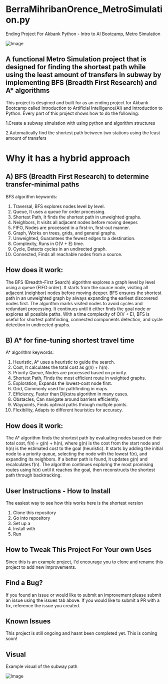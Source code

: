 # BerraMihribanOrence_MetroSimulation.py
 Ending Project For Akbank Python - Intro to AI Bootcamp, Metro Simulation

![Image](https://github.com/user-attachments/assets/667f5d9b-1bb5-4162-9095-86a705bcbdc1)

## A functional Metro Simulation project that is designed for finding the shortest path while using the least amount of transfers in subway by implementing BFS (Breadth First Research) and A* algorithms


This project is desgined and built for as an ending project for Akbank Bootcamp called Introduction to Artificial Intelligence(AI) and Introduction to Python. Every part of this project shows how to do the following:

1.Create a subway simulation with using python and algorithm structures

2.Automatically find the shortest path between two stations using the least amount of transfers


# Why it has a hybrid approach

## A) BFS (Breadth First Research) to determine transfer-minimal paths

BFS algorithm keywords:

1. Traversal, BFS explores nodes level by level.
2. Queue, It uses a queue for order processing.
3. Shortest Path, It finds the shortest path in unweighted graphs.
4. Neighbors, It visits all adjacent nodes before moving deeper.
5. FIFO, Nodes are processed in a first-in, first-out manner.
6. Graph, Works on trees, grids, and general graphs.
7. Unweighted, Guarantees the fewest edges to a destination.
8. Complexity, Runs in O(V + E) time.
9. Cycle, Detects cycles in an undirected graph.
10. Connected, Finds all reachable nodes from a source.

## How does it work:

The BFS (Breadth-First Search) algorithm explores a graph level by level using a queue (FIFO order). It starts from the source node, visiting all adjacent (neighbor) nodes before moving deeper. BFS ensures the shortest path in an unweighted graph by always expanding the earliest discovered nodes first. The algorithm marks visited nodes to avoid cycles and redundant processing. It continues until it either finds the goal node or explores all possible paths. With a time complexity of O(V + E), BFS is useful for shortest pathfinding, connected components detection, and cycle detection in undirected graphs.

## B) A* for fine-tuning shortest travel time

A* algorithm keywords:

1. Heuristic, A* uses a heuristic to guide the search.
2. Cost, It calculates the total cost as g(n) + h(n).
3. Priority Queue, Nodes are processed based on priority.
4. Shortest Path, Finds the most efficient route in weighted graphs.
5. Exploration, Expands the lowest-cost node first.
6. Grid, Commonly used for pathfinding in maps.
7. Efficiency, Faster than Dijkstra algorithm in many cases.
8. Obstacles, Can navigate around barriers efficiently.
9. Waypoints, Finds optimal paths through multiple points.
10. Flexibility, Adapts to different heuristics for accuracy.

## How does it work:

The A* algorithm finds the shortest path by evaluating nodes based on their total cost, f(n) = g(n) + h(n), where g(n) is the cost from the start node and h(n) is the estimated cost to the goal (heuristic). It starts by adding the initial node to a priority queue, selecting the node with the lowest f(n), and expanding its neighbors. If a better path is found, it updates g(n) and recalculates f(n). The algorithm continues exploring the most promising routes using h(n) until it reaches the goal, then reconstructs the shortest path through backtracking.


## User Instructions - How to Install

The easiest way to see how this works here is the shortest version

1. Clone this repository
2. Go into repository
3. Set up a 
4. Install with
5. Run


## How to Tweak This Project For Your own Uses

Since this is an example project, I'd encourage you to clone and rename this project to add new improvements.


## Find a Bug?

If you found an issue or would like to submit an improvement please submit an issue using the issues tab above. If you would  like to submit a PR with a fix, reference the issue you created.


## Known Issues

This project is still ongoing and hasnt been completed yet. This is coming soon!


## Visual 

Example visual of the subway path

![Image](https://github.com/user-attachments/assets/566ef702-0139-4ac8-a9f5-1d20e8765173)
